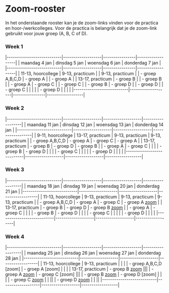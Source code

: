 # Zoom-rooster
In het onderstaande rooster kan je de zoom-links vinden voor de practica en hoor-/werkcolleges. Voor de practica is belangrijk dat je de zoom-link gebruikt voor jouw groep (A, B, C of D).

### Week 1

|---------------------------|-------------------|----------------|------------------|
| maandag 4 jan             | dinsdag 5 jan     | woensdag 6 jan | donderdag 7 jan  |
|---------------------------|-------------------|----------------|------------------|
| 11-13, hoorcollege        | 9-13, practicum   |                | 9-13, practicum  |
| - groep A,B,C,D           | - groep A         |                | - groep A        |
| 13-17, practicum          | - groep B         |                | - groep B        |
| - groep A                 | - groep C         |                | - groep C        |
| - groep B                 | - groep D         |                | - groep D        |
| - groep C                 |                   |                |                  |
| - groep D                 |                   |                |                  |
|---------------------------|-------------------|----------------|------------------|

### Week 2

|---------------------------|-------------------|-------------------|------------------|
| maandag 11 jan            | dinsdag 12 jan    | woensdag 13 jan   | donderdag 14 jan |
|---------------------------|-------------------|-------------------|------------------|
| 9-11, hoorcollege         | 13-17, practicum  | 9-13, practicum   | 9-13, practicum  |
| - groep A,B,C,D           | - groep A         |  - groep C        | - groep A        |
| 13-17, practicum          | - groep B         |  - groep D        | - groep B        |
| - groep A                 | - groep C         |                   |                  |
| - groep B                 | - groep D         |                   |                  |
| - groep C                 |                   |                   |                  |
| - groep D                 |                   |                   |                  |
|---------------------------|-------------------|-------------------|------------------|

### Week 3

|---------------------------|-------------------|-------------------|------------------|
| maandag 18 jan            | dinsdag 19 jan    | woensdag 20 jan   | donderdag 21 jan |
|---------------------------|-------------------|-------------------|------------------|
| 11-13, hoorcollege        | 9-13, practicum   | 9-13, practicum   | 9-13, practicum  |
| - groep A,B,C,D           | - groep A         |  - groep C        | - groep A [zoom](https://uva-live.zoom.us/j/89970730810) |
| 13-17, practicum          | - groep B         |  - groep D        | - groep B [zoom](https://uva-live.zoom.us/j/88555060723) |
| - groep A                 | - groep C         |                   |                  |
| - groep B                 | - groep D         |                   |                  |
| - groep C                 |                   |                   |                  |
| - groep D                 |                   |                   |                  |
|---------------------------|-------------------|-------------------|------------------|

### Week 4

|---------------------------|-------------------|-------------------|------------------|
| maandag 25 jan            | dinsdag 26 jan    | woensdag 27 jan   | donderdag 28 jan |
|---------------------------|-------------------|-------------------|------------------|
| 11-13, hoorcollege                                                | 9-13, practicum   |                   |                  |
| - groep A,B,C,D [zoom]                                            | - groep A [zoom]  |                   |                  |
| 13-17, practicum                                                  | - groep B [zoom](https://uva-live.zoom.us/j/85685304535) |||
| - groep A [zoom](https://uva-live.zoom.us/j/83715932842)          | - groep C [zoom] |||
| - groep B [zoom](https://uva-live.zoom.us/j/85999646767)          | - groep D [zoom]  |                   |                  |
| - groep C [zoom](https://uva-live.zoom.us/j/89223006277) |        |                  ||
| - groep D [zoom](https://uva-live.zoom.us/j/88609686577) |        |                  ||
|---------------------------|-------------------|-------------------|------------------|
